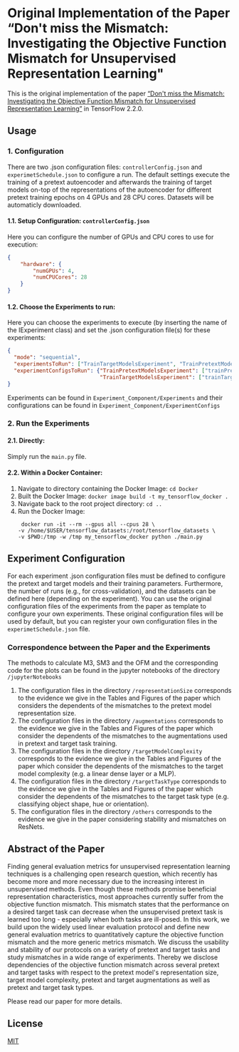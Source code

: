 # Original Implementation of the Paper “Don't miss the Mismatch: Investigating the Objective Function Mismatch for Unsupervised Representation Learning"
This is the original implementation of the paper 
[“Don't miss the Mismatch: Investigating the Objective Function Mismatch for Unsupervised Representation Learning”](https://link.springer.com/article/10.1007/s00521-022-07031-9) in TensorFlow 2.2.0.

## Usage
### 1. Configuration
There are two .json configuration files: ```controllerConfig.json``` and ```experimetSchedule.json``` to configure a run. 
The default settings execute the training of a pretext autoencoder and afterwards the training of target models on-top of the representations of the autoencoder for different pretext training epochs on 4 GPUs and 28 CPU cores.
Datasets will be automaticly downloaded.
#### 1.1. Setup Configuration: ```controllerConfig.json```
 Here you can configure the number of GPUs and CPU cores to use for execution:
```json
{ 
    "hardware": {
        "numGPUs": 4,
        "numCPUCores": 28
    }
}
```
#### 1.2. Choose the Experiments to run:
Here you can choose the experiments to execute (by inserting the name of the IExperiment class) and set the .json configuration file(s) for these experiments:
```json
{
  "mode": "sequential",
  "experimentsToRun": ["TrainTargetModelsExperiment", "TrainPretextModelsExperiment"],
  "experimentConfigsToRun": {"TrainPretextModelsExperiment": ["trainPretextModelsExperiment.json"],
                             "TrainTargetModelsExperiment": ["trainTargetModelsExperiment.json"]}
}
```
Experiments can be found in ```Experiment_Component/Experiments``` and their configurations can be found in ```Experiment_Component/ExperimentConfigs```
### 2. Run the Experiments
#### 2.1. Directly:
Simply run the ```main.py``` file. 
#### 2.2. Within a Docker Container:
1. Navigate to directory containing the Docker Image: ```cd Docker```
2. Built the Docker Image: ```docker image build -t my_tensorflow_docker .```
3. Navigate back to the root project directory: ```cd ..```
4. Run the Docker Image: 
   ```
    docker run -it --rm --gpus all --cpus 28 \
   -v /home/$USER/tensorflow_datasets:/root/tensorflow_datasets \
   -v $PWD:/tmp -w /tmp my_tensorflow_docker python ./main.py
   ```
## Experiment Configuration
For each experiment .json configuration files must be defined to configure the pretext and target models and their 
training parameters. Furthermore, the number of runs (e.g., for cross-validation), 
and the datasets can be defined here (depending on the experiment). 
You can use the original configuration files of the experiments from the paper as template to 
configure your own experiments. These original configuration files will be used by default, 
but you can register your own configuration files in the ```experimetSchedule.json``` file.

### Correspondence between the Paper and the Experiments
The methods to calculate M3, SM3 and the OFM and the corresponding code for the plots can be 
found in the jupyter notebooks of the directory ```/jupyterNotebooks```
1. The configuration files in the directory ```/representationSize``` corresponds to the evidence 
we give in the Tables and Figures of the paper which considers the dependents of the mismatches to the pretext model representation size.
2. The configuration files in the directory ```/augmentations``` corresponds to the evidence 
we give in the Tables and Figures of the paper which consider the dependents of the mismatches to the augmentations used in pretext and target task training.
3. The configuration files in the directory ```/targetModelComplexity``` corresponds to the evidence
we give in the Tables and Figures of the paper which consider the dependents of the mismatches to the target model complexity (e.g. a linear dense layer or a MLP).
4. The configuration files in the directory ```/targetTaskType``` corresponds to the evidence 
we give in the Tables and Figures of the paper which consider the dependents of the mismatches to the target task type (e.g. classifying object shape, hue or orientation).
5. The configuration files in the directory ```/others``` corresponds to the evidence we give in the paper considering stability and mismatches on ResNets.

## Abstract of the Paper
Finding general evaluation metrics for unsupervised representation learning techniques is a challenging open research question, which recently has become more and more necessary due to the increasing interest in unsupervised methods. Even though these methods promise beneficial representation characteristics, most approaches currently suffer from the objective function mismatch. This mismatch states that the performance on a desired target task can decrease when the unsupervised pretext task is learned too long - especially when both tasks are ill-posed. In this work, we build upon the widely used linear evaluation protocol and define new general evaluation metrics to quantitatively capture the objective function mismatch and the more generic metrics mismatch. We discuss the usability and stability of our protocols on a variety of pretext and target tasks and study mismatches in a wide range of experiments. Thereby we disclose dependencies of the objective function mismatch across several pretext and target tasks with respect to the pretext model's representation size, target model complexity, pretext and target augmentations as well as pretext and target task types.​

Please read our paper for more details.

## License
[MIT](https://choosealicense.com/licenses/mit/)
